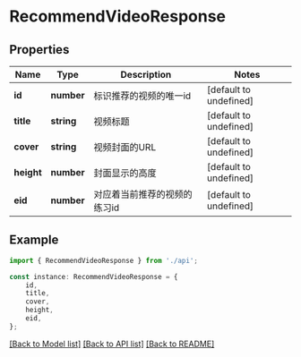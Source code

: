 # RecommendVideoResponse


## Properties

Name | Type | Description | Notes
------------ | ------------- | ------------- | -------------
**id** | **number** | 标识推荐的视频的唯一id | [default to undefined]
**title** | **string** | 视频标题 | [default to undefined]
**cover** | **string** | 视频封面的URL | [default to undefined]
**height** | **number** | 封面显示的高度 | [default to undefined]
**eid** | **number** | 对应着当前推荐的视频的练习id | [default to undefined]

## Example

```typescript
import { RecommendVideoResponse } from './api';

const instance: RecommendVideoResponse = {
    id,
    title,
    cover,
    height,
    eid,
};
```

[[Back to Model list]](../README.md#documentation-for-models) [[Back to API list]](../README.md#documentation-for-api-endpoints) [[Back to README]](../README.md)
